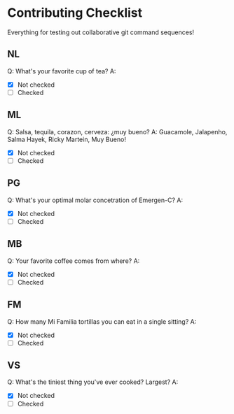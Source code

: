 # Contributing Checklist
Everything for testing out collaborative git command sequences!

## NL
Q: What's your favorite cup of tea?
A:
- [x] Not checked
- [ ] Checked

## ML
Q: Salsa, tequila, corazon, cerveza: ¿muy bueno?
A: Guacamole, Jalapenho, Salma Hayek, Ricky Martein, Muy Bueno!
- [x] Not checked
- [ ] Checked

## PG
Q: What's your optimal molar concetration of Emergen-C?
A:
- [x] Not checked
- [ ] Checked

## MB
Q: Your favorite coffee comes from where?
A:
- [x] Not checked
- [ ] Checked

## FM
Q: How many Mi Familia tortillas you can eat in a single sitting?
A:
- [x] Not checked
- [ ] Checked

## VS
Q: What's the tiniest thing you've ever cooked? Largest?
A:
- [x] Not checked
- [ ] Checked
